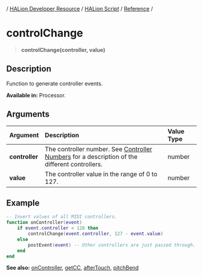 / [HALion Developer Resource](../../HALion-Developer-Resource.md) / [HALion Script](./HALion-Script.md) / [Reference](./Reference.md) /

# controlChange

>**controlChange(controller, value)**

## Description

Function to generate controller events.

**Available in:** Processor.

## Arguments

|Argument|Description|Value Type|
|:-|:-|:-|
|**controller**|The controller number. See [Controller Numbers](./Controller-Numbers.md) for a description of the different controllers.|number|
|**value**|The controller value in the range of 0 to 127.|number|

## Example

```lua
-- Invert values of all MIDI controllers.
function onController(event)
    if event.controller < 128 then
        controlChange(event.controller, 127 - event.value)
    else
        postEvent(event) -- Other controllers are just passed through.
    end
end
```

**See also:** [onController](./onController.md), [getCC](./getCC.md), [afterTouch](./afterTouch.md), [pitchBend](./pitchBend.md)